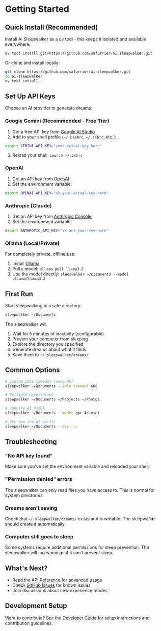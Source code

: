 # Getting Started

## Quick Install (Recommended)

Install AI Sleepwalker as a uv tool - this keeps it isolated and available everywhere:

```bash
uv tool install git+https://github.com/safurrier/ai-sleepwalker.git
```

Or clone and install locally:

```bash
git clone https://github.com/safurrier/ai-sleepwalker.git
cd ai-sleepwalker
uv tool install .
```

## Set Up API Keys

Choose an AI provider to generate dreams:

### Google Gemini (Recommended - Free Tier)

1. Get a free API key from [Google AI Studio](https://aistudio.google.com/)
2. Add to your shell profile (`~/.bashrc`, `~/.zshrc`, etc.):

```bash
export GEMINI_API_KEY="your-actual-key-here"
```

3. Reload your shell: `source ~/.zshrc`

### OpenAI

1. Get an API key from [OpenAI](https://platform.openai.com/api-keys)
2. Set the environment variable:

```bash
export OPENAI_API_KEY="sk-your-actual-key-here"
```

### Anthropic (Claude)

1. Get an API key from [Anthropic Console](https://console.anthropic.com/)
2. Set the environment variable:

```bash
export ANTHROPIC_API_KEY="sk-ant-your-key-here"
```

### Ollama (Local/Private)

For completely private, offline use:

1. Install [Ollama](https://ollama.ai)
2. Pull a model: `ollama pull llama3.2`
3. Use the model directly: `sleepwalker ~/Documents --model ollama/llama3.2`

## First Run

Start sleepwalking in a safe directory:

```bash
sleepwalker ~/Documents
```

The sleepwalker will:
1. Wait for 5 minutes of inactivity (configurable)
2. Prevent your computer from sleeping
3. Explore the directory you specified
4. Generate dreams about what it finds
5. Save them to `~/.sleepwalker/dreams/`

## Common Options

```bash
# Custom idle timeout (seconds)
sleepwalker ~/Documents --idle-timeout 600

# Multiple directories
sleepwalker ~/Documents ~/Projects ~/Photos

# Specify AI model
sleepwalker ~/Documents --model gpt-4o-mini

# Dry run (no AI calls)
sleepwalker ~/Documents --dry-run
```

## Troubleshooting

### "No API key found"
Make sure you've set the environment variable and reloaded your shell.

### "Permission denied" errors
The sleepwalker can only read files you have access to. This is normal for system directories.

### Dreams aren't saving
Check that `~/.sleepwalker/dreams/` exists and is writable. The sleepwalker should create it automatically.

### Computer still goes to sleep
Some systems require additional permissions for sleep prevention. The sleepwalker will log warnings if it can't prevent sleep.

## What's Next?

- Read the [API Reference](reference/api.md) for advanced usage
- Check [GitHub Issues](https://github.com/safurrier/ai-sleepwalker/issues) for known issues
- Join discussions about new experience modes

## Development Setup

Want to contribute? See the [Developer Guide](developer-guide.md) for setup instructions and contribution guidelines.